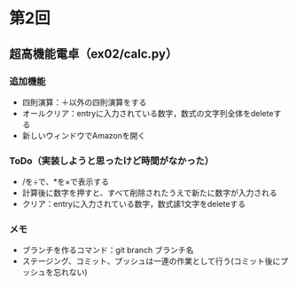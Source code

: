 # 第2回
## 超高機能電卓（ex02/calc.py）
### 追加機能
- 四則演算：＋以外の四則演算をする
- オールクリア：entryに入力されている数字，数式の文字列全体をdeleteする
- 新しいウィンドウでAmazonを開く
### ToDo（実装しようと思ったけど時間がなかった）
- /を÷で、*を×で表示する
- 計算後に数字を押すと、すべて削除されたうえで新たに数字が入力される
- クリア：entryに入力されている数字，数式䛾1文字をdeleteする
### メモ
- ブランチを作るコマンド：git branch ブランチ名
- ステージング、コミット、プッシュは一連の作業として行う(コミット後にプッシュを忘れない)
